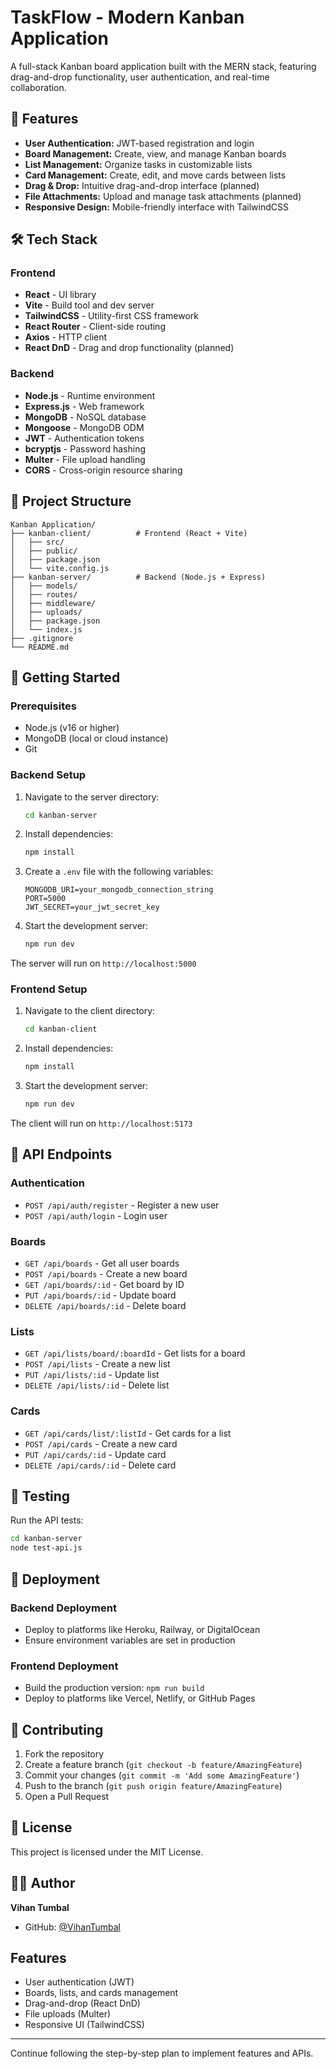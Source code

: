 # TaskFlow - Modern Kanban Application

A full-stack Kanban board application built with the MERN stack, featuring drag-and-drop functionality, user authentication, and real-time collaboration.

## 🚀 Features

- **User Authentication:** JWT-based registration and login
- **Board Management:** Create, view, and manage Kanban boards
- **List Management:** Organize tasks in customizable lists
- **Card Management:** Create, edit, and move cards between lists
- **Drag & Drop:** Intuitive drag-and-drop interface (planned)
- **File Attachments:** Upload and manage task attachments (planned)
- **Responsive Design:** Mobile-friendly interface with TailwindCSS

## 🛠️ Tech Stack

### Frontend

- **React** - UI library
- **Vite** - Build tool and dev server
- **TailwindCSS** - Utility-first CSS framework
- **React Router** - Client-side routing
- **Axios** - HTTP client
- **React DnD** - Drag and drop functionality (planned)

### Backend

- **Node.js** - Runtime environment
- **Express.js** - Web framework
- **MongoDB** - NoSQL database
- **Mongoose** - MongoDB ODM
- **JWT** - Authentication tokens
- **bcryptjs** - Password hashing
- **Multer** - File upload handling
- **CORS** - Cross-origin resource sharing

## 📁 Project Structure

```
Kanban Application/
├── kanban-client/          # Frontend (React + Vite)
│   ├── src/
│   ├── public/
│   ├── package.json
│   └── vite.config.js
├── kanban-server/          # Backend (Node.js + Express)
│   ├── models/
│   ├── routes/
│   ├── middleware/
│   ├── uploads/
│   ├── package.json
│   └── index.js
├── .gitignore
└── README.md
```

## 🚦 Getting Started

### Prerequisites

- Node.js (v16 or higher)
- MongoDB (local or cloud instance)
- Git

### Backend Setup

1. Navigate to the server directory:

   ```bash
   cd kanban-server
   ```

2. Install dependencies:

   ```bash
   npm install
   ```

3. Create a `.env` file with the following variables:

   ```env
   MONGODB_URI=your_mongodb_connection_string
   PORT=5000
   JWT_SECRET=your_jwt_secret_key
   ```

4. Start the development server:
   ```bash
   npm run dev
   ```

The server will run on `http://localhost:5000`

### Frontend Setup

1. Navigate to the client directory:

   ```bash
   cd kanban-client
   ```

2. Install dependencies:

   ```bash
   npm install
   ```

3. Start the development server:
   ```bash
   npm run dev
   ```

The client will run on `http://localhost:5173`

## 📡 API Endpoints

### Authentication

- `POST /api/auth/register` - Register a new user
- `POST /api/auth/login` - Login user

### Boards

- `GET /api/boards` - Get all user boards
- `POST /api/boards` - Create a new board
- `GET /api/boards/:id` - Get board by ID
- `PUT /api/boards/:id` - Update board
- `DELETE /api/boards/:id` - Delete board

### Lists

- `GET /api/lists/board/:boardId` - Get lists for a board
- `POST /api/lists` - Create a new list
- `PUT /api/lists/:id` - Update list
- `DELETE /api/lists/:id` - Delete list

### Cards

- `GET /api/cards/list/:listId` - Get cards for a list
- `POST /api/cards` - Create a new card
- `PUT /api/cards/:id` - Update card
- `DELETE /api/cards/:id` - Delete card

## 🧪 Testing

Run the API tests:

```bash
cd kanban-server
node test-api.js
```

## 🚀 Deployment

### Backend Deployment

- Deploy to platforms like Heroku, Railway, or DigitalOcean
- Ensure environment variables are set in production

### Frontend Deployment

- Build the production version: `npm run build`
- Deploy to platforms like Vercel, Netlify, or GitHub Pages

## 🤝 Contributing

1. Fork the repository
2. Create a feature branch (`git checkout -b feature/AmazingFeature`)
3. Commit your changes (`git commit -m 'Add some AmazingFeature'`)
4. Push to the branch (`git push origin feature/AmazingFeature`)
5. Open a Pull Request

## 📄 License

This project is licensed under the MIT License.

## 👨‍💻 Author

**Vihan Tumbal**

- GitHub: [@VihanTumbal](https://github.com/VihanTumbal)

## Features

- User authentication (JWT)
- Boards, lists, and cards management
- Drag-and-drop (React DnD)
- File uploads (Multer)
- Responsive UI (TailwindCSS)

---

Continue following the step-by-step plan to implement features and APIs.
